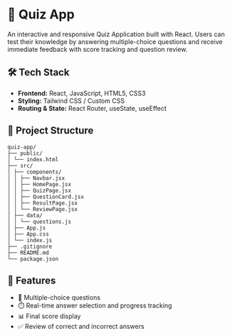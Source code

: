 # 🧠 Quiz App
An interactive and responsive Quiz Application built with React. Users can test their knowledge by answering multiple-choice questions and receive immediate feedback with score tracking and question review.

## 🛠️ Tech Stack
- **Frontend:** React, JavaScript, HTML5, CSS3
- **Styling:** Tailwind CSS / Custom CSS
- **Routing & State:** React Router, useState, useEffect
  
 ## 📂 Project Structure

```
quiz-app/
├── public/
│ └── index.html
├── src/
│ ├── components/
│ │ ├── Navbar.jsx
│ │ ├── HomePage.jsx
│ │ ├── QuizPage.jsx
│ │ ├── QuestionCard.jsx
│ │ ├── ResultPage.jsx
│ │ └── ReviewPage.jsx
│ ├── data/
│ │ └── questions.js
│ ├── App.js
│ ├── App.css
│ └── index.js
├── .gitignore
├── README.md
└── package.json
```
## 🚀 Features

- 📝 Multiple-choice questions
- ⏱️ Real-time answer selection and progress tracking
- 📊 Final score display
- ✅ Review of correct and incorrect answers

  
